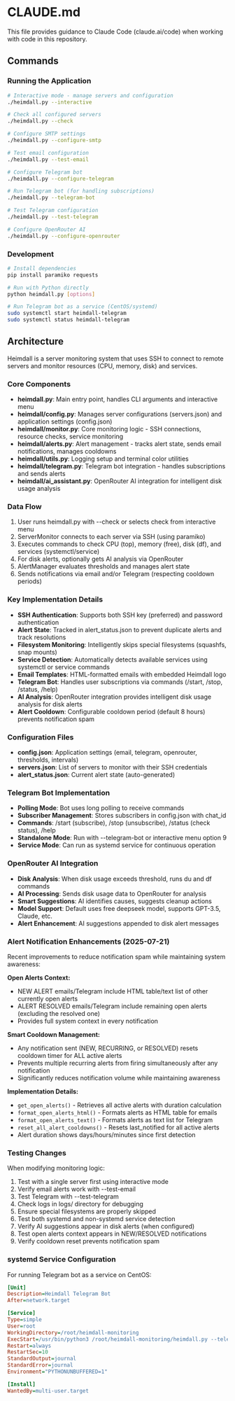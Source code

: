 # CLAUDE.md

This file provides guidance to Claude Code (claude.ai/code) when working with code in this repository.

## Commands

### Running the Application
```bash
# Interactive mode - manage servers and configuration
./heimdall.py --interactive

# Check all configured servers
./heimdall.py --check

# Configure SMTP settings
./heimdall.py --configure-smtp

# Test email configuration
./heimdall.py --test-email

# Configure Telegram bot
./heimdall.py --configure-telegram

# Run Telegram bot (for handling subscriptions)
./heimdall.py --telegram-bot

# Test Telegram configuration
./heimdall.py --test-telegram

# Configure OpenRouter AI
./heimdall.py --configure-openrouter
```

### Development
```bash
# Install dependencies
pip install paramiko requests

# Run with Python directly
python heimdall.py [options]

# Run Telegram bot as a service (CentOS/systemd)
sudo systemctl start heimdall-telegram
sudo systemctl status heimdall-telegram
```

## Architecture

Heimdall is a server monitoring system that uses SSH to connect to remote servers and monitor resources (CPU, memory, disk) and services.

### Core Components

- **heimdall.py**: Main entry point, handles CLI arguments and interactive menu
- **heimdall/config.py**: Manages server configurations (servers.json) and application settings (config.json)
- **heimdall/monitor.py**: Core monitoring logic - SSH connections, resource checks, service monitoring
- **heimdall/alerts.py**: Alert management - tracks alert state, sends email notifications, manages cooldowns
- **heimdall/utils.py**: Logging setup and terminal color utilities
- **heimdall/telegram.py**: Telegram bot integration - handles subscriptions and sends alerts
- **heimdall/ai_assistant.py**: OpenRouter AI integration for intelligent disk usage analysis

### Data Flow

1. User runs heimdall.py with --check or selects check from interactive menu
2. ServerMonitor connects to each server via SSH (using paramiko)
3. Executes commands to check CPU (top), memory (free), disk (df), and services (systemctl/service)
4. For disk alerts, optionally gets AI analysis via OpenRouter
5. AlertManager evaluates thresholds and manages alert state
6. Sends notifications via email and/or Telegram (respecting cooldown periods)

### Key Implementation Details

- **SSH Authentication**: Supports both SSH key (preferred) and password authentication
- **Alert State**: Tracked in alert_status.json to prevent duplicate alerts and track resolutions
- **Filesystem Monitoring**: Intelligently skips special filesystems (squashfs, snap mounts)
- **Service Detection**: Automatically detects available services using systemctl or service commands
- **Email Templates**: HTML-formatted emails with embedded Heimdall logo
- **Telegram Bot**: Handles user subscriptions via commands (/start, /stop, /status, /help)
- **AI Analysis**: OpenRouter integration provides intelligent disk usage analysis for disk alerts
- **Alert Cooldown**: Configurable cooldown period (default 8 hours) prevents notification spam

### Configuration Files

- **config.json**: Application settings (email, telegram, openrouter, thresholds, intervals)
- **servers.json**: List of servers to monitor with their SSH credentials
- **alert_status.json**: Current alert state (auto-generated)

### Telegram Bot Implementation

- **Polling Mode**: Bot uses long polling to receive commands
- **Subscriber Management**: Stores subscribers in config.json with chat_id
- **Commands**: /start (subscribe), /stop (unsubscribe), /status (check status), /help
- **Standalone Mode**: Run with --telegram-bot or interactive menu option 9
- **Service Mode**: Can run as systemd service for continuous operation

### OpenRouter AI Integration

- **Disk Analysis**: When disk usage exceeds threshold, runs du and df commands
- **AI Processing**: Sends disk usage data to OpenRouter for analysis
- **Smart Suggestions**: AI identifies causes, suggests cleanup actions
- **Model Support**: Default uses free deepseek model, supports GPT-3.5, Claude, etc.
- **Alert Enhancement**: AI suggestions appended to disk alert messages

### Alert Notification Enhancements (2025-07-21)

Recent improvements to reduce notification spam while maintaining system awareness:

**Open Alerts Context:**
- NEW ALERT emails/Telegram include HTML table/text list of other currently open alerts
- ALERT RESOLVED emails/Telegram include remaining open alerts (excluding the resolved one)
- Provides full system context in every notification

**Smart Cooldown Management:**
- Any notification sent (NEW, RECURRING, or RESOLVED) resets cooldown timer for ALL active alerts
- Prevents multiple recurring alerts from firing simultaneously after any notification
- Significantly reduces notification volume while maintaining awareness

**Implementation Details:**
- `get_open_alerts()` - Retrieves all active alerts with duration calculation
- `format_open_alerts_html()` - Formats alerts as HTML table for emails
- `format_open_alerts_text()` - Formats alerts as text list for Telegram
- `reset_all_alert_cooldowns()` - Resets last_notified for all active alerts
- Alert duration shows days/hours/minutes since first detection

### Testing Changes

When modifying monitoring logic:
1. Test with a single server first using interactive mode
2. Verify email alerts work with --test-email
3. Test Telegram with --test-telegram
4. Check logs in logs/ directory for debugging
5. Ensure special filesystems are properly skipped
6. Test both systemd and non-systemd service detection
7. Verify AI suggestions appear in disk alerts (when configured)
8. Test open alerts context appears in NEW/RESOLVED notifications
9. Verify cooldown reset prevents notification spam

### systemd Service Configuration

For running Telegram bot as a service on CentOS:

```ini
[Unit]
Description=Heimdall Telegram Bot
After=network.target

[Service]
Type=simple
User=root
WorkingDirectory=/root/heimdall-monitoring
ExecStart=/usr/bin/python3 /root/heimdall-monitoring/heimdall.py --telegram-bot
Restart=always
RestartSec=10
StandardOutput=journal
StandardError=journal
Environment="PYTHONUNBUFFERED=1"

[Install]
WantedBy=multi-user.target
```